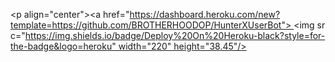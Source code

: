 <p align="center"><a href="https://dashboard.heroku.com/new?template=https://github.com/BROTHERHOODOP/HunterXUserBot"> <img src="https://img.shields.io/badge/Deploy%20On%20Heroku-black?style=for-the-badge&logo=heroku" width="220" height="38.45"/></a></p>
